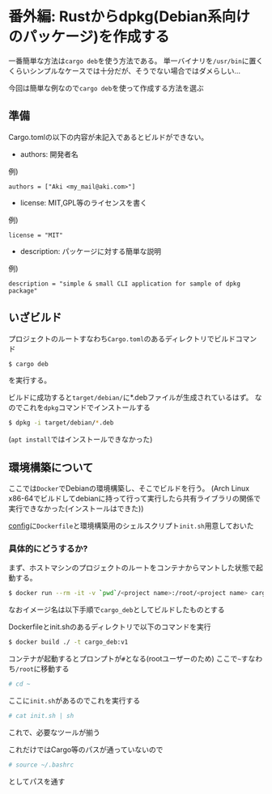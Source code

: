 # 番外編: Rustからdpkg(Debian系向けのパッケージ)を作成する

一番簡単な方法は`cargo deb`を使う方法である。
単一バイナリを`/usr/bin`に置くくらいシンプルなケースでは十分だが、そうでない場合ではダメらしい...

今回は簡単な例なので`cargo deb`を使って作成する方法を選ぶ

## 準備

Cargo.tomlの以下の内容が未記入であるとビルドができない。


- authors: 開発者名

例)
```
authors = ["Aki <my_mail@aki.com>"]
```

- license: MIT,GPL等のライセンスを書く

例)
```
license = "MIT"
```

- description: パッケージに対する簡単な説明

例)
```
description = "simple & small CLI application for sample of dpkg package"
```

## いざビルド

プロジェクトのルートすなわち`Cargo.toml`のあるディレクトリでビルドコマンド

```bash
$ cargo deb
```

を実行する。

ビルドに成功すると`target/debian/`に\*.debファイルが生成されているはず。
なのでこれを`dpkg`コマンドでインストールする

```bash
$ dpkg -i target/debian/*.deb
```

(`apt install`ではインストールできなかった)

## 環境構築について

ここでは`Docker`でDebianの環境構築し、そこでビルドを行う。
(Arch Linux x86-64でビルドしてdebianに持って行って実行したら共有ライブラリの関係で実行できなかった(インストールはできた))

[config](./config)に`Dockerfile`と環境構築用のシェルスクリプト`init.sh`用意しておいた

### 具体的にどうするか?

まず、ホストマシンのプロジェクトのルートをコンテナからマントした状態で起動する。

```bash
$ docker run --rm -it -v `pwd`/<project name>:/root/<project name> cargo_deb:v1
```

なおイメージ名は以下手順で`cargo_deb`としてビルドしたものとする

Dockerfileとinit.shのあるディレクトリで以下のコマンドを実行
```bash
$ docker build ./ -t cargo_deb:v1
```

コンテナが起動するとプロンプトが`#`となる(rootユーザーのため)
ここで`~`すなわち`/root`に移動する

```bash
# cd ~
```

ここに`init.sh`があるのでこれを実行する

```bash
# cat init.sh | sh
```

これで、必要なツールが揃う

これだけではCargo等のパスが通っていないので

```bash
# source ~/.bashrc
```

としてパスを通す
